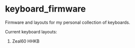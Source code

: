 # keyboard_firmware
Firmware and layouts for my personal collection of keyboards.

Current keyboard layouts:
 1. Zeal60 HHKB
